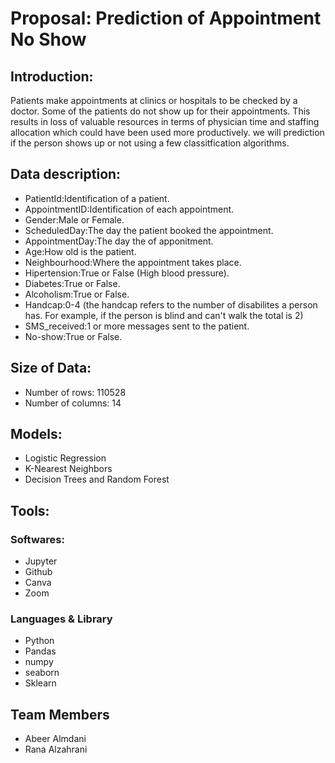 # Proposal: Prediction of Appointment No Show 

## Introduction:
Patients make appointments at clinics or hospitals to be checked by a doctor. Some of the patients do not show up for their appointments. This results in loss of valuable resources in terms of physician time and staffing allocation which could have been used more productively. we will prediction if the person shows up or not using a few classitfication algorithms.

## Data description:
* PatientId:Identification of a patient.
* AppointmentID:Identification of each appointment.
* Gender:Male or Female.
* ScheduledDay:The day the patient booked the appointment.
* AppointmentDay:The day the of apponitment.
* Age:How old is the patient.
* Neighbourhood:Where the appointment takes place.
* Hipertension:True or False (High blood pressure).
* Diabetes:True or False.
* Alcoholism:True or False.
* Handcap:0-4 (the handcap refers to the number of disabilites a person has. For example, if the person is blind and can't walk the total is 2)
* SMS_received:1 or more messages sent to the patient.
* No-show:True or False.


## Size of Data:

* Number of rows: 110528
* Number of columns: 14


## Models:
* Logistic Regression
* K-Nearest Neighbors
* Decision Trees and Random Forest


## Tools:

### Softwares:

* Jupyter
* Github
* Canva
* Zoom

### Languages & Library

* Python
* Pandas
* numpy
* seaborn
* Sklearn

## Team Members

* Abeer Almdani
* Rana Alzahrani

